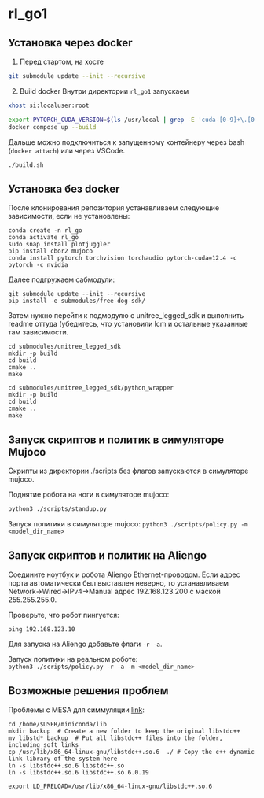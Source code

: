 # rl_go1

## Установка через docker

1. Перед стартом, на хосте
```bash
git submodule update --init --recursive
```

2. Build docker
Внутри директории ```rl_go1``` запускаем
```bash
xhost si:localuser:root

export PYTORCH_CUDA_VERSION=$(ls /usr/local | grep -E 'cuda-[0-9]+\.[0-9]+$' | head -n1 | sed 's/cuda-//')
docker compose up --build
```

Дальше можно подключиться к запущенному контейнеру через bash (`docker attach`) или через VSCode.

```
./build.sh
```

## Установка без docker

После клонирования репозитория устанавливаем следующие зависимости, если не установлены:
```
conda create -n rl_go
conda activate rl_go
sudo snap install plotjuggler
pip install cbor2 mujoco
conda install pytorch torchvision torchaudio pytorch-cuda=12.4 -c pytorch -c nvidia
```
Далее подгружаем сабмодули:
```
git submodule update --init --recursive
pip install -e submodules/free-dog-sdk/
```
Затем нужно перейти к подмодулю с unitree_legged_sdk и выполнить readme оттуда (убедитесь, что установили lcm и остальные указанные там зависимости. 
```
cd submodules/unitree_legged_sdk
mkdir -p build
cd build
cmake ..
make 

cd submodules/unitree_legged_sdk/python_wrapper
mkdir -p build
cd build
cmake ..
make 
```

## Запуск скриптов и политик в симуляторе Mujoco

Скрипты из директории ./scripts без флагов запускаются в симуляторе mujoco. 

Поднятие робота на ноги в симуляторе mujoco:
```bash
python3 ./scripts/standup.py
```

Запуск политики в симуляторе mujoco: 
```python3 ./scripts/policy.py -m <model_dir_name>```

## Запуск скриптов и политик на Aliengo

Соедините ноутбук и робота Aliengo Ethernet-проводом. Если адрес порта автоматически был выставлен неверно, то устанавливаем Network->Wired->IPv4->Manual адрес 192.168.123.200 с маской 255.255.255.0.

Проверьте, что робот пингуется:

```ping 192.168.123.10```

Для запуска на Aliengo добавьте флаги `-r -a`.

Запуск политики на реальном роботе:  
```python3 ./scripts/policy.py -r -a -m <model_dir_name>```

## Возможные решения проблем

Проблемы с MESA для симмуляции [link](https://stackoverflow.com/questions/72110384/libgl-error-mesa-loader-failed-to-open-iris):
```
cd /home/$USER/miniconda/lib
mkdir backup  # Create a new folder to keep the original libstdc++
mv libstd* backup  # Put all libstdc++ files into the folder, including soft links
cp /usr/lib/x86_64-linux-gnu/libstdc++.so.6  ./ # Copy the c++ dynamic link library of the system here
ln -s libstdc++.so.6 libstdc++.so
ln -s libstdc++.so.6 libstdc++.so.6.0.19
```

```
export LD_PRELOAD=/usr/lib/x86_64-linux-gnu/libstdc++.so.6
```